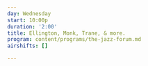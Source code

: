 ```yaml
---
day: Wednesday
start: 10:00p
duration: '2:00'
title: Ellington, Monk, Trane, & more.
program: content/programs/the-jazz-forum.md
airshifts: []

---
```

